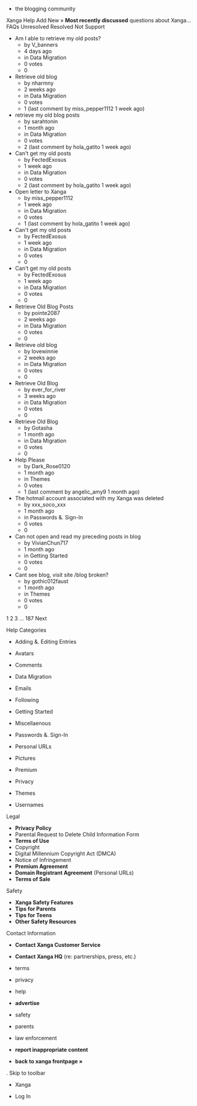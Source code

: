 *   the blogging community

Xanga Help Add New » **Most recently discussed** questions about Xanga… FAQs Unresolved Resolved Not Support

*   Am I able to retrieve my old posts?
    *   by V\_banners
    *   4 days ago
    *   in Data Migration
    *   0 votes
    *   0
*   Retrieve old blog
    *   by nharmny
    *   2 weeks ago
    *   in Data Migration
    *   0 votes
    *   1 (last comment by miss\_pepper1112 1 week ago)
*   retrieve my old blog posts
    *   by sarahtonin
    *   1 month ago
    *   in Data Migration
    *   0 votes
    *   2 (last comment by hola\_gatito 1 week ago)
*   Can't get my old posts
    *   by FectedExosus
    *   1 week ago
    *   in Data Migration
    *   0 votes
    *   2 (last comment by hola\_gatito 1 week ago)
*   Open letter to Xanga
    *   by miss\_pepper1112
    *   1 week ago
    *   in Data Migration
    *   0 votes
    *   1 (last comment by hola\_gatito 1 week ago)
*   Can't get my old posts
    *   by FectedExosus
    *   1 week ago
    *   in Data Migration
    *   0 votes
    *   0
*   Can't get my old posts
    *   by FectedExosus
    *   1 week ago
    *   in Data Migration
    *   0 votes
    *   0
*   Retrieve Old Blog Posts
    *   by pointe2087
    *   2 weeks ago
    *   in Data Migration
    *   0 votes
    *   0
*   Retrieve old blog
    *   by lovewinnie
    *   2 weeks ago
    *   in Data Migration
    *   0 votes
    *   0
*   Retrieve Old Blog
    *   by ever\_for\_river
    *   3 weeks ago
    *   in Data Migration
    *   0 votes
    *   0
*   Retrieve Old Blog
    *   by Gotasha
    *   1 month ago
    *   in Data Migration
    *   0 votes
    *   0
*   Help Please
    *   by Dark\_Rose0120
    *   1 month ago
    *   in Themes
    *   0 votes
    *   1 (last comment by angelic\_amy9 1 month ago)
*   The hotmail account associated with my Xanga was deleted
    *   by xxx\_soco\_xxx
    *   1 month ago
    *   in Passwords &. Sign-In
    *   0 votes
    *   0
*   Can not open and read my preceding posts in blog
    *   by VivianChun717
    *   1 month ago
    *   in Getting Started
    *   0 votes
    *   0
*   Cant see blog, visit site /blog broken?
    *   by gothic012faust
    *   1 month ago
    *   in Themes
    *   0 votes
    *   0

1 2 3 ... 187 Next

Help Categories

*   Adding &. Editing Entries
*   Avatars
*   Comments
*   Data Migration
*   Emails
*   Following
*   Getting Started
*   Miscellaenous

*   Passwords &. Sign-In
*   Personal URLs
*   Pictures
*   Premium
*   Privacy
*   Themes
*   Usernames

Legal

*   **Privacy Policy**
*   Parental Request to Delete Child Information Form
*   **Terms of Use**
*   Copyright
*   Digital Millennium Copyright Act (DMCA)
*   Notice of Infringement
*   **Premium Agreement**
*   **Domain Registrant Agreement** (Personal URLs)
*   **Terms of Sale**

Safety

*   **Xanga Safety Features**
*   **Tips for Parents**
*   **Tips for Teens**
*   **Other Safety Resources**

Contact Information

*   **Contact Xanga Customer Service**
*   **Contact Xanga HQ** (re: partnerships, press, etc.)

*   terms
*   privacy
*   help
*   **advertise**

*   safety
*   parents
*   law enforcement
*   **report inappropriate content**

*   **back to xanga frontpage »**

<img src="http://pixel.quantserve.com/pixel/p-87h-iNOVooym2.gif" style="display: none" height="1" width="1" alt="Quantcast"/>. Skip to toolbar

*   Xanga

*   Log In